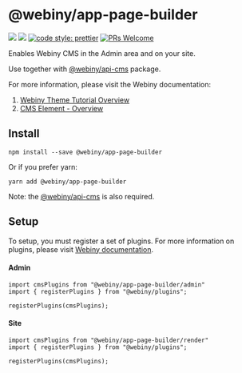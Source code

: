 # @webiny/app-page-builder
[![](https://img.shields.io/npm/dw/@webiny/app-page-builder.svg)](https://www.npmjs.com/package/@webiny/app-page-builder) 
[![](https://img.shields.io/npm/v/@webiny/app-page-builder.svg)](https://www.npmjs.com/package/@webiny/app-page-builder)
[![code style: prettier](https://img.shields.io/badge/code_style-prettier-ff69b4.svg?style=flat-square)](https://github.com/prettier/prettier)
[![PRs Welcome](https://img.shields.io/badge/PRs-welcome-brightgreen.svg?style=flat-square)](http://makeapullrequest.com)

Enables Webiny CMS in the Admin area and on your site. 

Use together with [@webiny/api-cms](../api-cms) package.

For more information, please visit the Webiny documentation:
1. [Webiny Theme Tutorial Overview](https://docs.webiny.com/docs/developer-tutorials/new-theme-overview)
2. [CMS Element - Overview](https://docs.webiny.com/docs/developer-tutorials/cms-element-overview) 
  
## Install
```
npm install --save @webiny/app-page-builder
```

Or if you prefer yarn: 
```
yarn add @webiny/app-page-builder
```

Note: the [@webiny/api-cms](../api-cms) is also required.

## Setup
To setup, you must register a set of plugins. For more information on 
plugins, please visit [Webiny documentation](https://docs.webiny.com/docs/developer-tutorials/plugins-crash-course).

#### Admin
```
import cmsPlugins from "@webiny/app-page-builder/admin"
import { registerPlugins } from "@webiny/plugins";

registerPlugins(cmsPlugins);
```
    
#### Site
```
import cmsPlugins from "@webiny/app-page-builder/render"
import { registerPlugins } from "@webiny/plugins";

registerPlugins(cmsPlugins);
```
